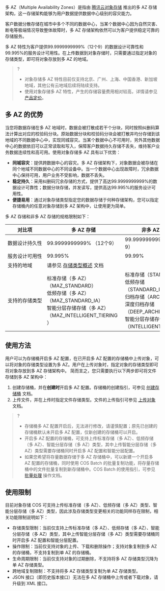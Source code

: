 

多 AZ（Multiple Availability Zones）是指由 [腾讯云对象存储](https://cloud.tencent.com/product/cos) 推出的多 AZ 存储架构，这一存储架构能够为用户数据提供数据中心级别的容灾能力。

客户数据分散存储在城市中多个不同的数据中心，当某个数据中心因为自然灾害、断电等极端情况导致整体故障时，多 AZ 存储架构依然可以为客户提供稳定可靠的存储服务。

多 AZ 特性为客户提供99.9999999999%（12个9）的数据设计可靠性和99.995%的服务设计可用性。在上传数据到对象存储时，只需要通过指定对象的存储类型，即可将对象存放到多 AZ 的地域。

> ?
> - 对象存储多 AZ 特性目前仅支持北京、广州、上海、中国香港、新加坡地域，其他公有云地域后续将陆续支持。
> - 使用对象存储多 AZ 特性，产生的存储容量费用相对较高，详情请参见 [产品定价](https://cloud.tencent.com/document/product/436/6239)。

## 多 AZ 的优势

当您将数据存储在多 AZ 地域时，数据会被打散成若干个分块，同时按照纠删码算法计算出对应的校验码分块。原始数据分块和校验码分块会被打散并均分存储到该地域的不同数据中心中，实现同城容灾。当某个数据中心不可用时，另外其他数据中心的数据依旧可以正常读取和写入，保障客户数据持久存储不丢失，维持客户业务数据连续性和高可用。使用对象存储多 AZ 具有以下优势：

- **同城容灾**：提供跨数据中心的容灾。多 AZ 存储架构下，对象数据会被存储在同个地域不同数据中心的不同设备中。当一个数据中心出现故障时，冗余数据中心保持可用，用户业务不受影响，数据不丢失。
- **稳定持久**：采用纠删码冗余存储的方式，提供了高达99.9999999999%的数据设计可靠性；数据分块存储，并发读写，提供高达99.995%的服务设计可用性。
- **便捷易用**：通过对象存储类型指定您的数据存储于何种存储架构，您可以指定存储桶内的任意对象存储到多 AZ 架构中，让使用更为简单。

多 AZ 存储和非多 AZ 存储的规格限制如下：

<table>
<thead>
<tr>
<th>对比项</th>
<th>多 AZ 存储</th>
<th>非多 AZ 存储</th>
</tr>
</thead>
<tbody><tr>
<td nowrap="nowrap">数据设计持久性</td>
<td nowrap="nowrap">99.9999999999%  （12个9）</td>
<td>99.999999999%（11个9）</td>
</tr>
<tr>
<td>服务设计可用性</td>
<td>99.995%</td>
<td>99.99%</td>
</tr>
<tr>
<td>支持的地域</td>
<td colspan=2>请参见 <a href="https://cloud.tencent.com/document/product/436/33417#.E5.AD.98.E5.82.A8.E7.B1.BB.E5.9E.8B.E5.AF.B9.E6.AF.94">存储类型概述</a> 文档</td>
</tr>
<tr>
<td nowrap="nowrap">支持的存储类型</td>
<td>标准存储（多 AZ）（MAZ_STANDARD）<br>低频存储（多 AZ）（MAZ_STANDARD_IA）<br>智能分层存储存储（多 AZ）（MAZ_INTELLIGENT_TIERING）</td>
<td>标准存储（STANDARD）<br>低频存储（STANDARD_IA）<br>归档存储（ARCHIVE）<br>深度归档存储（DEEP_ARCHIVE）<br>智能分层存储存储（INTELLIGENT_TIERING）</td>
</tr>
</tbody></table>


## 使用方法

用户可以为存储桶开启多 AZ 配置，在已开启多 AZ 配置的存储桶中上传对象，可以将对象的存储类型设置为多 AZ。用户在上传对象时，指定对象的存储类型即可将对象存放到多 AZ 存储架构中。
简而言之，您只需要执行以下两步即可将文件存储到多 AZ 架构中：

1. 创建存储桶，并在**创建时**开启多 AZ 配置。存储桶的创建指引，可参见 [创建存储桶](https://cloud.tencent.com/document/product/436/13309) 文档。
2. 上传文件，并在上传时指定文件存储类型。文件的上传指引可参见 [上传对象](https://cloud.tencent.com/document/product/436/13321) 文档。

> ?
> - 存储桶多 AZ 配置开启后，无法进行修改，请谨慎配置；原先已创建的存储桶默认未开启多 AZ 配置，仅新创建的存储桶可以开启。
> - 开启多 AZ 配置的存储桶，可支持上传标准存储（多 AZ）、低频存储（多 AZ）、智能分层存储（多 AZ）类型，其中上传智能分层存储（多 AZ）类型需要存储桶同时开启多 AZ 配置和智能分层配置。
> - 如果您希望将存量数据存储于多 AZ 存储桶中，可以新建一个开启多 AZ 配置的存储桶，同时使用 COS Batch 的批量复制功能，将存量存储桶中的文件批量复制到新存储桶中。COS Batch 的使用指引，可参见 [批量处理](https://cloud.tencent.com/document/product/436/38605) 操作文档。

## 使用限制

目前对象存储 COS 可支持上传标准存储（多 AZ）、低频存储（多 AZ）类型、智能分层存储（多 AZ）类型，因此涉及存储类型变更相关的功能同样存在限制，相关功能限制说明如下：

- 存储类型限制：当前仅支持上传标准存储（多 AZ）、低频存储（多 AZ）、智能分层存储（多 AZ）类型，其中上传智能分层存储（多 AZ）类型需要存储桶同时开启多 AZ 配置和智能分层配置。
- 操作限制：当前仅支持对象的上传、下载和删除操作；支持对象复制到多 AZ 的存储桶，不支持复制到单 AZ 的存储桶。
- 生命周期限制：当前仅支持对象的过期删除，不支持将多 AZ 存储类型沉降为单 AZ 存储类型。
- 跨地域复制限制：不支持将多 AZ 存储类型复制为单 AZ 存储类型。
- JSON 接口（即历史版本接口）无法在多 AZ 存储桶中上传或者下载对象，请升级到 XML 接口。
